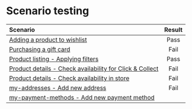 # Scenario testing
| Scenario   |      Result      | 
|:----------|:-------------:|
| [Adding a product to wishlist](https://github.com/canaxess/visionaustralia-designsystem/blob/main/webshop-2nd-round/scenarios/adding-a-product-to-wishlist.md) |  Pass
| [Purchasing a gift card](https://github.com/canaxess/visionaustralia-designsystem/blob/main/webshop-2nd-round/scenarios/purchasing-a-gift-card.md) |    Fail   |
| [Product listing - Applying filters](https://github.com/canaxess/visionaustralia-designsystem/blob/main/webshop-2nd-round/scenarios/product-listing-applying-filters.md) | Pass |
| [Product details - Check availability for Click & Collect](https://github.com/canaxess/visionaustralia-designsystem/blob/main/webshop-2nd-round/scenarios/product-details-check-availability-for-click-collect.md) | Fail |
|[Product details - Check availability in store](https://github.com/canaxess/visionaustralia-designsystem/blob/main/webshop-2nd-round/scenarios/product-details-check-availability-in-store.md) |Fail |
|[my-addresses - Add new address](https://github.com/canaxess/visionaustralia-designsystem/blob/main/webshop-2nd-round/scenarios/my-addresses-add-new-address.md) |Fail |
|[my-payment-methods - Add new payment method](https://github.com/canaxess/visionaustralia-designsystem/blob/main/webshop-2nd-round/scenarios/my-payment-methods-add-new-payment-method.md) | |
